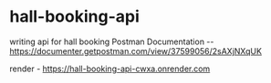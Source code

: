 # hall-booking-api
writing api for hall booking Postman Documentation -- https://documenter.getpostman.com/view/37599056/2sAXjNXqUK

render - https://hall-booking-api-cwxa.onrender.com
